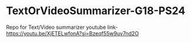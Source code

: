 # TextOrVideoSummarizer-G18-PS24
Repo for Text/Video summarizer
youtube link-https://youtu.be/XjETELwfonA?si=Bzeqf55w9uv7nd2O
